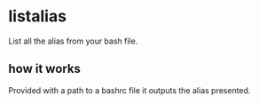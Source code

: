 # listalias
List all the alias from your bash file. 

## how it works
Provided with a path to a bashrc file it outputs the alias presented.
